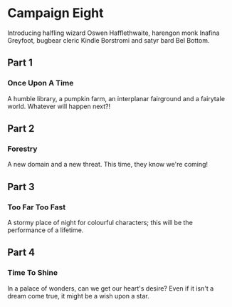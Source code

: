 # Campaign Eight

Introducing halfling wizard Oswen Hafflethwaite, harengon monk Inafina Greyfoot, bugbear cleric Kindle Borstromi and satyr bard Bel Bottom.



## Part 1
### Once Upon A Time

A humble library, a pumpkin farm, an interplanar fairground and a fairytale world. Whatever will happen next?!



## Part 2
### Forestry

A new domain and a new threat. This time, they know we're coming!



## Part 3
### Too Far Too Fast

A stormy place of night for colourful characters; this will be the performance of a lifetime.



## Part 4
### Time To Shine

In a palace of wonders, can we get our heart's desire? Even if it isn't a dream come true, it might be a wish upon a star.
